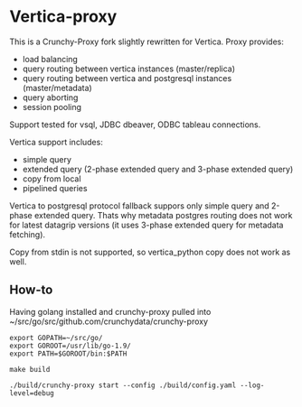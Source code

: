 # Vertica-proxy
This is a Crunchy-Proxy fork slightly rewritten for Vertica.
Proxy provides:
 * load balancing
 * query routing between vertica instances (master/replica)
 * query routing between vertica and postgresql instances (master/metadata)
 * query aborting
 * session pooling

Support tested for vsql, JDBC dbeaver, ODBC tableau connections.

Vertica support includes:
 * simple query
 * extended query (2-phase extended query and 3-phase extended query)
 * copy from local
 * pipelined queries
 
Vertica to postgresql protocol fallback suppors only simple query and 2-phase extended query. 
Thats why metadata postgres routing does not work for latest datagrip versions (it uses 3-phase extended query for metadata fetching).
 
Copy from stdin is not supported, so vertica_python copy does not work as well.
 
## How-to
Having golang installed and crunchy-proxy pulled into ~/src/go/src/github.com/crunchydata/crunchy-proxy
``` 
export GOPATH=~/src/go/
export GOROOT=/usr/lib/go-1.9/
export PATH=$GOROOT/bin:$PATH

make build

./build/crunchy-proxy start --config ./build/config.yaml --log-level=debug

```
